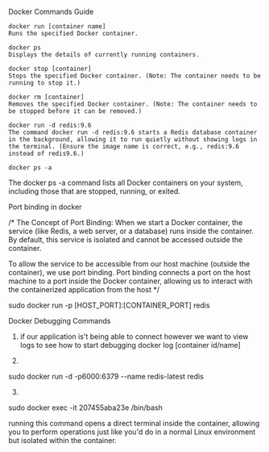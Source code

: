 Docker Commands Guide

    docker run [container name]
    Runs the specified Docker container.

    docker ps
    Displays the details of currently running containers.

    docker stop [container]
    Stops the specified Docker container. (Note: The container needs to be running to stop it.)

    docker rm [container]
    Removes the specified Docker container. (Note: The container needs to be stopped before it can be removed.)

    docker run -d redis:9.6
    The command docker run -d redis:9.6 starts a Redis database container in the background, allowing it to run quietly without showing logs in the terminal. (Ensure the image name is correct, e.g., redis:9.6 instead of redis9.6.)
  
    docker ps -a

The docker ps -a command lists all Docker containers on your system, including those that are stopped, running, or exited.

Port binding in docker 

/*
The Concept of Port Binding:
When we start a Docker container, the service (like Redis, a web server, or a database) runs inside the container. By default, this service is isolated and cannot be accessed outside the container.

To allow the service to be accessible from our host machine (outside the container), we use port binding. Port binding connects a port on the host machine to a port inside the Docker container, allowing us to interact with the containerized application from the host
*/

sudo docker run -p [HOST_PORT]:[CONTAINER_PORT] redis


Docker Debugging Commands

1.  if our application is't being able to connect however we want to view logs to see how to start debugging
docker log [container id/name]

2.
 sudo docker run -d -p6000:6379 --name redis-latest redis   
 
 
 
 3.
 sudo docker exec -it 207455aba23e /bin/bash

 running this command opens a direct terminal inside the container, allowing you to perform operations just like you'd do in a normal Linux environment but isolated within the container.
